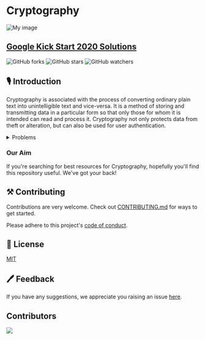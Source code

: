 # Cryptography
![My image](https://i.ytimg.com/vi/jhXCTbFnK8o/maxresdefault.jpg)

## [Google Kick Start 2020 Solutions](https://github.com/BlankCoders/GoogleKickStart2020_Solutions)

![GitHub forks](https://img.shields.io/github/forks/saty-a/Hacktoberfest2022.svg?style=social&label=Fork&maxAge=2592000)
![GitHub stars](https://img.shields.io/github/stars/saty-a/Hacktoberfest2022.svg?style=social&label=Star&maxAge=2592000)
![GitHub watchers](https://img.shields.io/github/watchers/saty-a/Hacktoberfest2022.svg?style=social&label=Watch&maxAge=2592000)

## 🎙 Introduction
Cryptography is associated with the process of converting ordinary plain text into unintelligible text and vice-versa. It is a method of storing and transmitting data in a particular form so that only those for whom it is intended can read and process it. Cryptography not only protects data from theft or alteration, but can also be used for user authentication.

<details>
<summary>Problems</summary>
  
| Year | Round   | Problem                   | Answer                   |
|------|---------|---------------------------|--------------------------|
| 2019 | Round A | [Traning](https://github.com/saty-a/Hacktoberfest2022/tree/main/2019/Round%20A/Traning)       |  [Solution]()  |       
| 2019 | Round B | [Building Palindromes](https://github.com/saty-a/Hacktoberfest2022/blob/main/2019/Round%20B/Building%20Palindromes/PROBLEM.rst)   | [Solution](https://github.com/saty-a/Hacktoberfest2022/blob/a5bb0d09798397217d41c6eb183c3158091353b5/2019/Round%20B/solution.cpp) |
  
</details>

### Our Aim

If you're searching for best resources for Cryptography, hopefully you'll find this repository useful.
We've got your back!

## ⚒ Contributing

Contributions are very welcome.
Check out [CONTRIBUTING.md]() for ways to get started.

Please adhere to this project's [code of conduct]().

## 📄 License

[MIT]()

## 🖊 Feedback
If you have any suggestions, we appreciate you raising an issue [here](https://github.com/saty-a/Hacktoberfest2022/issues).

## Contributors
<a href="https://github.com/saty-a/Hacktoberfest2022/graphs/contributors">
 <img src="https://contrib.rocks/image?repo=saty-a/Hacktoberfest2022" />
</a>
